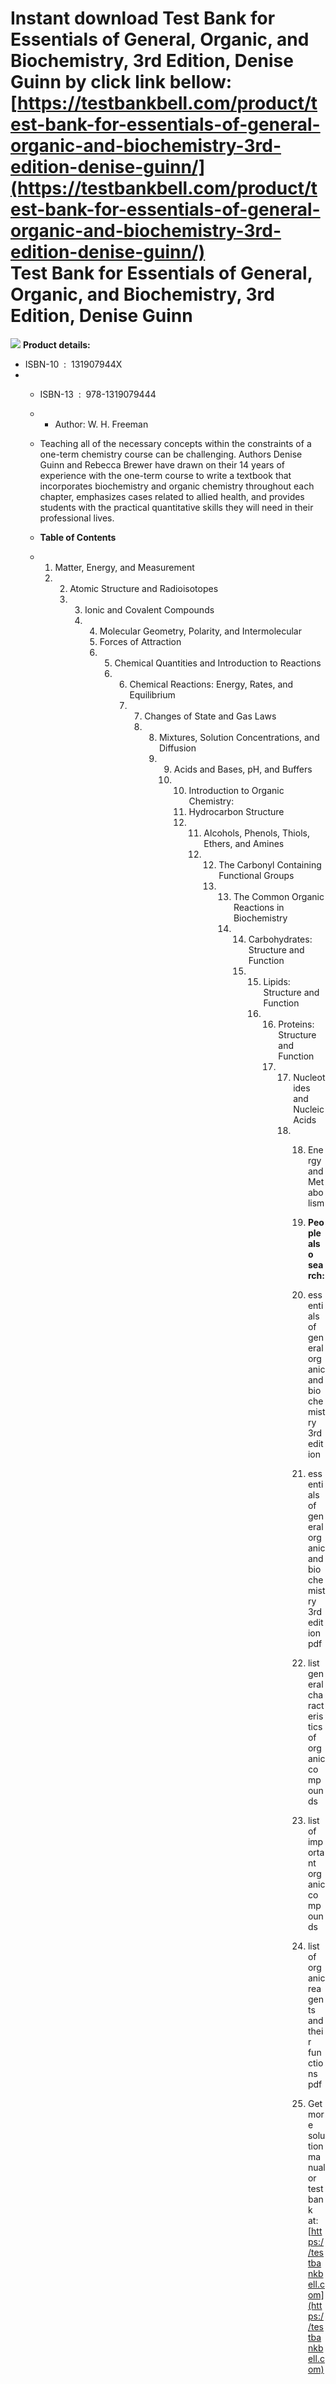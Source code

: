 Instant download **Test Bank for Essentials of General, Organic, and Biochemistry, 3rd Edition, Denise Guinn** by click link bellow:  
[https://testbankbell.com/product/test-bank-for-essentials-of-general-organic-and-biochemistry-3rd-edition-denise-guinn/](https://testbankbell.com/product/test-bank-for-essentials-of-general-organic-and-biochemistry-3rd-edition-denise-guinn/)  
**Test Bank for Essentials of General, Organic, and Biochemistry, 3rd Edition, Denise Guinn**
=============================================================================================


![](https://testbankbell.com/wp-content/uploads/2023/05/9781319079444_TestBank.jpg)
**Product details:**
* ISBN-10 ‏ : ‎ 131907944X
* * ISBN-13 ‏ : ‎ 978-1319079444
  * * Author: W. H. Freeman
   
  * Teaching all of the necessary concepts within the constraints of a one-term chemistry course can be challenging. Authors Denise Guinn and Rebecca Brewer have drawn on their 14 years of experience with the one-term course to write a textbook that incorporates biochemistry and organic chemistry throughout each chapter, emphasizes cases related to allied health, and provides students with the practical quantitative skills they will need in their professional lives.
 
  * **Table of Contents**
 
  * 1. Matter, Energy, and Measurement
    2. 2. Atomic Structure and Radioisotopes
       3. 3. Ionic and Covalent Compounds
          4. 4. Molecular Geometry, Polarity, and Intermolecular
             5. Forces of Attraction
             6. 5. Chemical Quantities and Introduction to Reactions
                6. 6. Chemical Reactions: Energy, Rates, and Equilibrium
                   7. 7. Changes of State and Gas Laws
                      8. 8. Mixtures, Solution Concentrations, and Diffusion
                         9. 9. Acids and Bases, pH, and Buffers
                            10. 10. Introduction to Organic Chemistry:
                                11. Hydrocarbon Structure
                                12. 11. Alcohols, Phenols, Thiols, Ethers, and Amines
                                    12. 12. The Carbonyl Containing Functional Groups
                                        13. 13. The Common Organic Reactions in Biochemistry
                                            14. 14. Carbohydrates: Structure and Function
                                                15. 15. Lipids: Structure and Function
                                                    16. 16. Proteins: Structure and Function
                                                        17. 17. Nucleotides and Nucleic Acids
                                                            18. 18. Energy and Metabolism
                                                               
                                                                19. **People also search:**
                                                               
                                                                20. essentials of general organic and biochemistry 3rd edition
                                                               
                                                                21. essentials of general organic and biochemistry 3rd edition pdf
                                                               
                                                                22. list general characteristics of organic compounds
                                                               
                                                                23. list of important organic compounds
                                                               
                                                                24. list of organic reagents and their functions pdf
                                                                25.  Get more solution manual or test bank at: [https://testbankbell.com](https://testbankbell.com)
